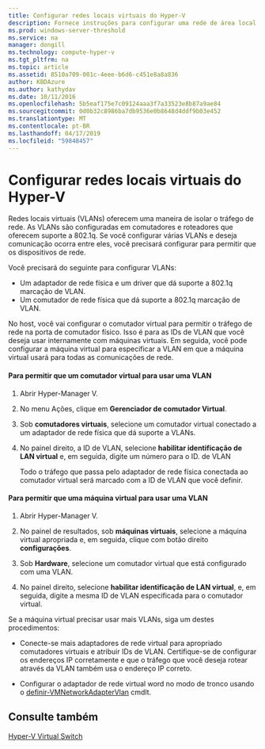 ```yaml
---
title: Configurar redes locais virtuais do Hyper-V
description: Fornece instruções para configurar uma rede de área local virtual (VLAN) para uso pelas máquinas virtuais em um host Hyper-V.
ms.prod: windows-server-threshold
ms.service: na
manager: dongill
ms.technology: compute-hyper-v
ms.tgt_pltfrm: na
ms.topic: article
ms.assetid: 8510a709-001c-4eee-b6d6-c451e8a8a836
author: KBDAzure
ms.author: kathydav
ms.date: 10/11/2016
ms.openlocfilehash: 5b5eaf175e7c09124aaa3f7a33523e8b87a9ae84
ms.sourcegitcommit: 0d0b32c8986ba7db9536e0b8648d4ddf9b03e452
ms.translationtype: MT
ms.contentlocale: pt-BR
ms.lasthandoff: 04/17/2019
ms.locfileid: "59848457"
---
```

# <a name="configure-virtual-local-area-networks-for-hyper-v"></a>Configurar redes locais virtuais do Hyper-V
Redes locais virtuais \(VLANs\) oferecem uma maneira de isolar o tráfego de rede. As VLANs são configuradas em comutadores e roteadores que oferecem suporte a 802.1q. Se você configurar várias VLANs e deseja comunicação ocorra entre eles, você precisará configurar para permitir que os dispositivos de rede. 

Você precisará do seguinte para configurar VLANs:  
  
-   Um adaptador de rede física e um driver que dá suporte a 802.1q marcação de VLAN.  
-   Um comutador de rede física que dá suporte a 802.1q marcação de VLAN.  
  
No host, você vai configurar o comutador virtual para permitir o tráfego de rede na porta de comutador físico. Isso é para as IDs de VLAN que você deseja usar internamente com máquinas virtuais. Em seguida, você pode configurar a máquina virtual para especificar a VLAN em que a máquina virtual usará para todas as comunicações de rede.  
  
#### <a name="to-allow-a-virtual-switch-to-use-a-vlan"></a>Para permitir que um comutador virtual para usar uma VLAN  
  
1.  Abrir Hyper\-Manager V.  
  
2.  No menu Ações, clique em **Gerenciador de comutador Virtual**.  
  
3.  Sob **comutadores virtuais**, selecione um comutador virtual conectado a um adaptador de rede física que dá suporte a VLANs. 

4. No painel direito, a ID de VLAN, selecione **habilitar identificação de LAN virtual** e, em seguida, digite um número para o ID. de VLAN  
  
    Todo o tráfego que passa pelo adaptador de rede física conectada ao comutador virtual será marcado com a ID de VLAN que você definir.  
  
#### <a name="to-allow-a-virtual-machine-to-use-a-vlan"></a>Para permitir que uma máquina virtual para usar uma VLAN  
  
1.  Abrir Hyper\-Manager V.  
  
2.  No painel de resultados, sob **máquinas virtuais**, selecione a máquina virtual apropriada e, em seguida, clique com botão direito **configurações**.  

3.  Sob **Hardware**, selecione um comutador virtual que está configurado com uma VLAN.
  
4.  No painel direito, selecione **habilitar identificação de LAN virtual**, e, em seguida, digite a mesma ID de VLAN especificada para o comutador virtual. 

Se a máquina virtual precisar usar mais VLANs, siga um destes procedimentos:  
  
-   Conecte-se mais adaptadores de rede virtual para apropriado comutadores virtuais e atribuir IDs de VLAN. Certifique-se de configurar os endereços IP corretamente e que o tráfego que você deseja rotear através da VLAN também usa o endereço IP correto.  
  
-   Configurar o adaptador de rede virtual word no modo de tronco usando o [definir\-VMNetworkAdapterVlan](https://technet.microsoft.com/library/hh848475.aspx) cmdlt.
  
## <a name="see-also"></a>Consulte também  
 
[Hyper\-V Virtual Switch](https://technet.microsoft.com/windows-server-docs/networking/technologies/hyper-v-virtual-switch/hyper-v-virtual-switch)
